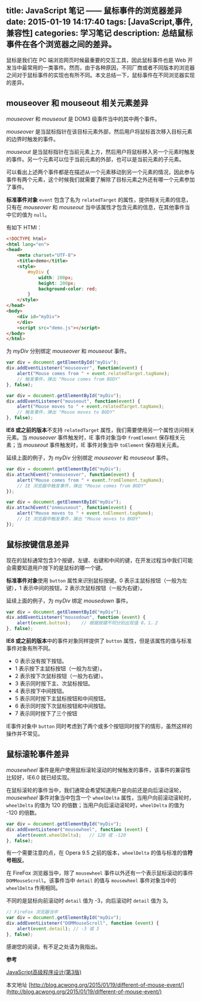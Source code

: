 title: JavaScript 笔记 —— 鼠标事件的浏览器差异
date: 2015-01-19 14:17:40
tags: [JavaScript,事件,兼容性]
categories: 学习笔记
description: 总结鼠标事件在各个浏览器之间的差异。
---

鼠标是我们在 PC 端浏览网页时候最重要的交互工具，因此鼠标事件也是 Web 开发当中最常用的一类事件。然而，由于各种原因，不同厂商或者不同版本的浏览器之间对于鼠标事件的实现也有所不同。本文总结一下，鼠标事件在不同浏览器实现的差异。

<!-- more -->

## mouseover 和 mouseout 相关元素差异

*mouseover* 和 *mouseout* 是 DOM3 级事件当中的其中两个事件。

*mouseover* 是当鼠标指针在该目标元素外部，然后用户将鼠标首次移入目标元素的边界时触发的事件。

*mouseout* 是当鼠标指针在当前元素上方，然后用户将鼠标移入另一个元素时触发的事件。另一个元素可以位于当前元素的外部，也可以是当前元素的子元素。

可以看出上述两个事件都是在描述从一个元素移动到另一个元素的情况，因此参与事件有两个元素，这个时候我们就需要了解除了目标元素之外还有哪一个元素参加了事件。

**标准事件对象** `event` 包含了名为 `relatedTarget` 的属性，提供相关元素的信息，只有在 *mouseover* 和 *mouseout* 当中该属性才包含元素的信息，在其他事件当中它的值为 `null`。

有如下 HTMl：

```html
<!DOCTYPE html>
<html lang="en">
<head>
    <meta charset="UTF-8">
    <title>demo</title>
    <style>
        #myDiv {
        	width: 200px;
        	height: 200px;
        	background-color: red;
        }
    </style>
</head>
<body>
	<div id="myDiv">
	</div>
	<script src="demo.js"></script>
</body>
</html>
```

为 *myDiv* 分别绑定 *mouseover* 和 *mouseout* 事件。

```javascript
var div = document.getElmentById("myDiv");
div.addEventListener("mouseover", function(event) {
	alert("Mouse comes from " + event.relatedTarget.tagName);
    // 触发事件，弹出 "Mouse comes from BODY"
}, false);
```

```javascript
var div = document.getElementById("myDiv");
div.addEventListener("mouseout", function(event) {
	alert("Mouse moves to " + event.relatedTarget.tagName);
    // 触发事件，弹出 "Mouse moves to BODY"
}, false);
```

**IE8 或之前的版本**不支持 `relatedTarget` 属性，我们需要使用另一个属性访问相关元素。当 *mouseover* 事件触发时，IE 事件对象当中 `fromElement` 保存相关元素；当 *mouseout* 事件触发时，IE 事件对象当中 `toElement` 保存相关元素。

延续上面的例子，为 *myDiv* 分别绑定 *mouseover* 和 *mouseout* 事件。

```javascript
var div = document.getElementById("myDiv");
div.attachEvent("onmouseover", function(event) {
	alert("Mouse comes from " + event.fromElement.tagName);
    // IE 浏览器中触发事件，弹出 "Mouse comes from BODY"
});
```

```javascript
var div = document.getElementById("myDiv");
div.attachEvent("onmouseout", function(event) {
	alert("Mouse moves to " + event.toElement.tagName);
    // IE 浏览器中触发事件，弹出 "Mouse moves to BODY"
});
```

## 鼠标按键信息差异

现在的鼠标通常包含3个按键，左键、右键和中间的键，在开发过程当中我们可能会需要知道用户按下的是鼠标的哪一个键。

**标准事件对象**使用 `button` 属性来识别鼠标按键。0 表示主鼠标按钮（一般为左键），1 表示中间的按钮，2 表示次鼠标按钮（一般为右键）。

延续上面的例子，为 *myDiv* 绑定 *mousedown* 事件。

```javascript
var div = document.getElementById("myDiv");
div.addEventListener("mousedown", function (event) {
	alert(event.button);    // 根据按键不同分别出现值 0，1，2
}, false);
```

**IE8 或之前的版本**中的事件对象同样提供了 `button` 属性，但是该属性的值与标准事件对象有所不同。

- 0 表示没有按下按钮。
- 1 表示按下主鼠标按钮（一般为左键）。
- 2 表示按下次鼠标按钮（一般为右键）。
- 3 表示同时按下主、次鼠标按钮。
- 4 表示按下中间按钮。
- 5 表示同时按下主鼠标按钮和中间按钮。
- 6 表示同时按下次鼠标按钮和中间按钮。
- 7 表示同时按下了三个按钮

IE事件对象中 `button` 同时考虑到了两个或多个按钮同时按下的情形，虽然这样的操作并不常见。

## 鼠标滚轮事件差异

*mousewheel* 事件是用户使用鼠标滚轮滚动的时候触发的事件，该事件的兼容性比较好，IE6.0 就已经实现。

在鼠标滚轮的事件当中，我们通常会希望知道用户是向前还是向后滚动滚轮，*mousewheel* 事件对象当中包含一个 `wheelDelta` 属性，当用户向前滚动滚轮时，`wheelDelta` 的值为 120 的倍数；当用户向后滚动滚轮时，`wheelDelta` 的值为 -120 的倍数。

```javascript
var div = document.getElementById("myDiv");
div.addEventListener("mousewheel", function (event) {
	alert(event.wheelDelta);   // 120 或 -120
}, false);
```

有一个需要注意的点，在 Opera 9.5 之前的版本，`wheelDelta` 的值与标准的值**符号相反**。

在 FireFox 浏览器当中，除了 `mousewheel` 事件以外还有一个表示鼠标滚动的事件 `DOMMouseScroll`。该事件当中 `detail` 的值与 `mousewheel` 事件对象当中的 `wheelDelta` 作用相同。

不同的是鼠标向前滚动时 `detail` 值为 -3，向后滚动时 `detail` 值为 3。

```javascript
// FireFox 浏览器当中
var div = document.getElementById("myDiv");
div.addEventListener("DOMMouseScroll", function (event) {
	alert(event.detail); // -3 或 3
}, false);
```

感谢您的阅读，有不足之处请为我指出。

**参考**

[JavaScript高级程序设计(第3版)](http://book.douban.com/subject/10546125/)

本文地址 [http://blog.acwong.org/2015/01/19/different-of-mouse-event/](http://blog.acwong.org/2015/01/19/different-of-mouse-event/)
